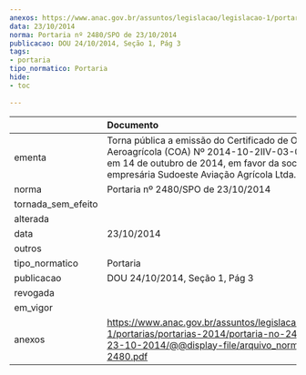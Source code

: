 ```yaml
---
anexos: https://www.anac.gov.br/assuntos/legislacao/legislacao-1/portarias/portarias-2014/portaria-no-2480-spo-de-23-10-2014/@@display-file/arquivo_norma/PA2014-2480.pdf
data: 23/10/2014
norma: Portaria nº 2480/SPO de 23/10/2014
publicacao: DOU 24/10/2014, Seção 1, Pág 3
tags:
- portaria
tipo_normatico: Portaria
hide: 
- toc 
 
---
```


|                    | Documento                                                                                                                                                                                       |
|:-------------------|:------------------------------------------------------------------------------------------------------------------------------------------------------------------------------------------------|
| ementa             | Torna pública a emissão do Certificado de Operador Aeroagrícola (COA) Nº 2014-10-2IIV-03-00, emitido em 14 de outubro de 2014, em favor da sociedade empresária Sudoeste Aviação Agrícola Ltda. |
| norma              | Portaria nº 2480/SPO de 23/10/2014                                                                                                                                                              |
| tornada_sem_efeito |                                                                                                                                                                                                 |
| alterada           |                                                                                                                                                                                                 |
| data               | 23/10/2014                                                                                                                                                                                      |
| outros             |                                                                                                                                                                                                 |
| tipo_normatico     | Portaria                                                                                                                                                                                        |
| publicacao         | DOU 24/10/2014, Seção 1, Pág 3                                                                                                                                                                  |
| revogada           |                                                                                                                                                                                                 |
| em_vigor           |                                                                                                                                                                                                 |
| anexos             | https://www.anac.gov.br/assuntos/legislacao/legislacao-1/portarias/portarias-2014/portaria-no-2480-spo-de-23-10-2014/@@display-file/arquivo_norma/PA2014-2480.pdf                               |